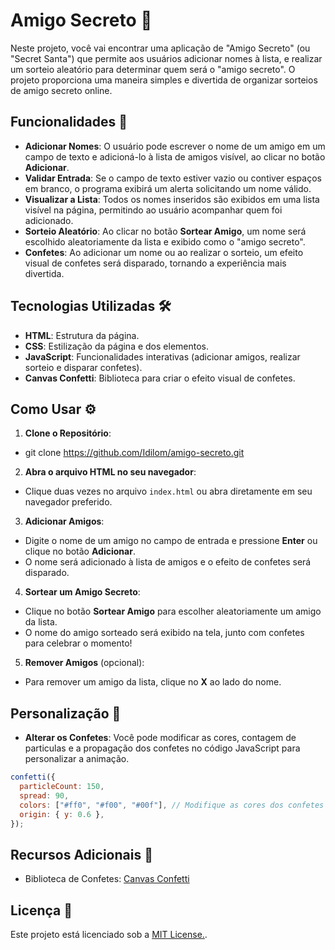 # Amigo Secreto 🎁

Neste projeto, você vai encontrar uma aplicação de "Amigo Secreto" (ou "Secret Santa") que permite aos usuários adicionar nomes à lista, e realizar um sorteio aleatório para determinar quem será o "amigo secreto". O projeto proporciona uma maneira simples e divertida de organizar sorteios de amigo secreto online.

## Funcionalidades 🚀

- **Adicionar Nomes**: O usuário pode escrever o nome de um amigo em um campo de texto e adicioná-lo à lista de amigos visível, ao clicar no botão **Adicionar**.
- **Validar Entrada**: Se o campo de texto estiver vazio ou contiver espaços em branco, o programa exibirá um alerta solicitando um nome válido.
- **Visualizar a Lista**: Todos os nomes inseridos são exibidos em uma lista visível na página, permitindo ao usuário acompanhar quem foi adicionado.
- **Sorteio Aleatório**: Ao clicar no botão **Sortear Amigo**, um nome será escolhido aleatoriamente da lista e exibido como o "amigo secreto".
- **Confetes**: Ao adicionar um nome ou ao realizar o sorteio, um efeito visual de confetes será disparado, tornando a experiência mais divertida.

## Tecnologias Utilizadas 🛠️

- **HTML**: Estrutura da página.
- **CSS**: Estilização da página e dos elementos.
- **JavaScript**: Funcionalidades interativas (adicionar amigos, realizar sorteio e disparar confetes).
- **Canvas Confetti**: Biblioteca para criar o efeito visual de confetes.

## Como Usar ⚙️

1. **Clone o Repositório**:

- git clone <https://github.com/Idilom/amigo-secreto.git>

2. **Abra o arquivo HTML no seu navegador**:

- Clique duas vezes no arquivo `index.html` ou abra diretamente em seu navegador preferido.

3. **Adicionar Amigos**:

- Digite o nome de um amigo no campo de entrada e pressione **Enter** ou clique no botão **Adicionar**.
- O nome será adicionado à lista de amigos e o efeito de confetes será disparado.

4. **Sortear um Amigo Secreto**:

- Clique no botão **Sortear Amigo** para escolher aleatoriamente um amigo da lista.
- O nome do amigo sorteado será exibido na tela, junto com confetes para celebrar o momento!

5. **Remover Amigos** (opcional):

- Para remover um amigo da lista, clique no **X** ao lado do nome.

## Personalização 🔧

- **Alterar os Confetes**: Você pode modificar as cores, contagem de particulas e a propagação dos confetes no código JavaScript para personalizar a animação.

```javascript
confetti({
  particleCount: 150,
  spread: 90,
  colors: ["#ff0", "#f00", "#00f"], // Modifique as cores dos confetes aqui
  origin: { y: 0.6 },
});
```

## Recursos Adicionais 🌟

- Biblioteca de Confetes: [Canvas Confetti](https://www.npmjs.com/package/canvas-confetti)

## Licença 📜

Este projeto está licenciado sob a [MIT License.](./LICENSE).
